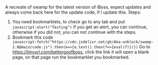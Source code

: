 A recreate of swamp for the latest version of iBoss, expect updates and always come back here for the update code, if I update this.
Steps:
1. You need bookmarklets, to check go to any tab and put ```
javascript:alert("Testing")```
if you get an alert, you can continue, otherwise if you did not, you can not continue with the steps.
2. Bookmark this code ```
javascript:fetch("https://cdn.jsdelivr.net/gh/Aka-unblock/swamp-2.0@main/code.js").then(e=>{e.text().then(f=>{eval(f)})})```
Go to https://tinyurl.com/bettergoofboss, click the link it will open a blank page, on that page run the bookmarklet you bookmarked.
